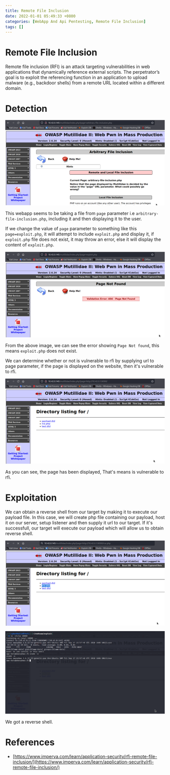 ```yaml
---
title: Remote File Inclusion
date: 2022-01-01 05:49:33 +0800
categories: [WebApp And Api Pentesting, Remote File Inclusion]
tags: []  
---
```


# Remote File Inclusion

Remote file inclusion (RFI) is an attack targeting vulnerabilities in web applications that dynamically reference external scripts. The perpetrator’s goal is to exploit the referencing function in an application to upload malware (e.g., backdoor shells) from a remote URL located within a different domain.

# Detection

![rfi](https://raw.githubusercontent.com/cyberkhalid/cyberkhalid.github.io/main/assets/img/ipentest/rfi1.png)

This webapp seems to be taking a file from `page` parameter i.e `arbitrary-file-inclusion.php`, including it and then displaying it to the user. 

If we change the value of `page` parameter to something like this `page=exploit.php`, it will attempt to include `exploit.php` and display it, if `exploit.php` file does not exist, it may throw an error, else it will display the content of `exploit.php`.

![rfi](https://raw.githubusercontent.com/cyberkhalid/cyberkhalid.github.io/main/assets/img/ipentest/rfi2.png)

From the above image, we can see the error showing `Page Not found`, this means `exploit.php` does not exist.

We can determine whether or not is vulnerable to rfi by supplying url to page parameter, if the page is displayed on the website, then it's vulnerable to rfi.

![rfi](https://raw.githubusercontent.com/cyberkhalid/cyberkhalid.github.io/main/assets/img/ipentest/rfi4.png)

As you can see, the page has been displayed, That's means is vulnerable to rfi.

# Exploitation

We can obtain a reverse shell from our target by making it to execute our payload file. In this case, we will create php file containing our payload, host it on our server, setup listener and then supply it url to our target. If it's successfull, our target will execute our payload which will allow us to obtain reverse shell.

![rfi](https://raw.githubusercontent.com/cyberkhalid/cyberkhalid.github.io/main/assets/img/ipentest/rfi5.png)

![rfi](https://raw.githubusercontent.com/cyberkhalid/cyberkhalid.github.io/main/assets/img/ipentest/rfi6.png)

We got a reverse shell.

# References

- [https://www.imperva.com/learn/application-security/rfi-remote-file-inclusion/](https://www.imperva.com/learn/application-security/rfi-remote-file-inclusion/)
